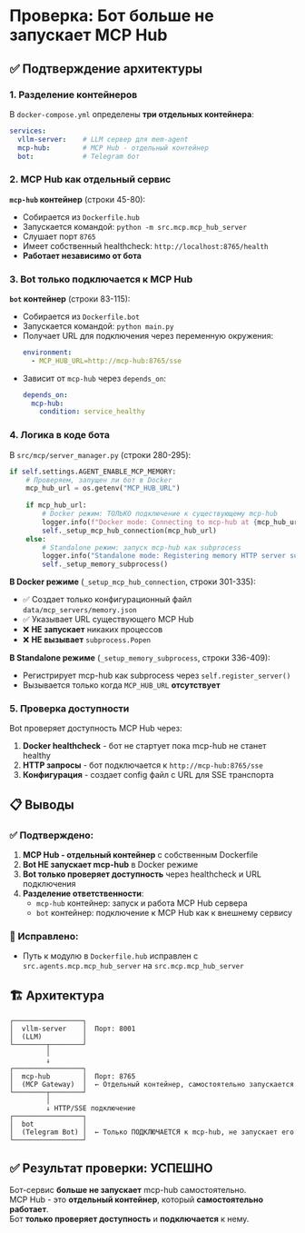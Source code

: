 # Проверка: Бот больше не запускает MCP Hub

## ✅ Подтверждение архитектуры

### 1. Разделение контейнеров

В `docker-compose.yml` определены **три отдельных контейнера**:

```yaml
services:
  vllm-server:    # LLM сервер для mem-agent
  mcp-hub:        # MCP Hub - отдельный контейнер
  bot:            # Telegram бот
```

### 2. MCP Hub как отдельный сервис

**`mcp-hub` контейнер** (строки 45-80):
- Собирается из `Dockerfile.hub`
- Запускается командой: `python -m src.mcp.mcp_hub_server`
- Слушает порт `8765`
- Имеет собственный healthcheck: `http://localhost:8765/health`
- **Работает независимо от бота**

### 3. Bot только подключается к MCP Hub

**`bot` контейнер** (строки 83-115):
- Собирается из `Dockerfile.bot`
- Запускается командой: `python main.py`
- Получает URL для подключения через переменную окружения:
  ```yaml
  environment:
    - MCP_HUB_URL=http://mcp-hub:8765/sse
  ```
- Зависит от `mcp-hub` через `depends_on`:
  ```yaml
  depends_on:
    mcp-hub:
      condition: service_healthy
  ```

### 4. Логика в коде бота

В `src/mcp/server_manager.py` (строки 280-295):

```python
if self.settings.AGENT_ENABLE_MCP_MEMORY:
    # Проверяем, запущен ли бот в Docker
    mcp_hub_url = os.getenv("MCP_HUB_URL")
    
    if mcp_hub_url:
        # Docker режим: ТОЛЬКО подключение к существующему mcp-hub
        logger.info(f"Docker mode: Connecting to mcp-hub at {mcp_hub_url}")
        self._setup_mcp_hub_connection(mcp_hub_url)
    else:
        # Standalone режим: запуск mcp-hub как subprocess
        logger.info("Standalone mode: Registering memory HTTP server subprocess")
        self._setup_memory_subprocess()
```

**В Docker режиме** (`_setup_mcp_hub_connection`, строки 301-335):
- ✅ Создает только конфигурационный файл `data/mcp_servers/memory.json`
- ✅ Указывает URL существующего MCP Hub
- ❌ **НЕ запускает** никаких процессов
- ❌ **НЕ вызывает** `subprocess.Popen`

**В Standalone режиме** (`_setup_memory_subprocess`, строки 336-409):
- Регистрирует mcp-hub как subprocess через `self.register_server()`
- Вызывается только когда `MCP_HUB_URL` **отсутствует**

### 5. Проверка доступности

Bot проверяет доступность MCP Hub через:

1. **Docker healthcheck** - бот не стартует пока mcp-hub не станет healthy
2. **HTTP запросы** - бот подключается к `http://mcp-hub:8765/sse`
3. **Конфигурация** - создает config файл с URL для SSE транспорта

## 📋 Выводы

### ✅ Подтверждено:

1. **MCP Hub - отдельный контейнер** с собственным Dockerfile
2. **Bot НЕ запускает mcp-hub** в Docker режиме
3. **Bot только проверяет доступность** через healthcheck и URL подключения
4. **Разделение ответственности**:
   - `mcp-hub` контейнер: запуск и работа MCP Hub сервера
   - `bot` контейнер: подключение к MCP Hub как к внешнему сервису

### 🔧 Исправлено:

- Путь к модулю в `Dockerfile.hub` исправлен с `src.agents.mcp.mcp_hub_server` на `src.mcp.mcp_hub_server`

## 🏗️ Архитектура

```
┌─────────────────┐
│  vllm-server    │  Порт: 8001
│  (LLM)          │
└────────┬────────┘
         │
         ↓
┌─────────────────┐
│  mcp-hub        │  Порт: 8765
│  (MCP Gateway)  │  ← Отдельный контейнер, самостоятельно запускается
└────────┬────────┘
         │
         ↓ HTTP/SSE подключение
┌─────────────────┐
│  bot            │
│  (Telegram Bot) │  ← Только ПОДКЛЮЧАЕТСЯ к mcp-hub, не запускает его
└─────────────────┘
```

## ✅ Результат проверки: УСПЕШНО

Бот-сервис **больше не запускает** mcp-hub самостоятельно.  
MCP Hub - это **отдельный контейнер**, который **самостоятельно работает**.  
Бот **только проверяет доступность** и **подключается** к нему.
